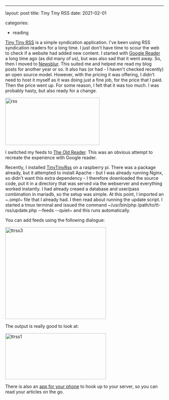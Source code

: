 ---
layout: post
title: Tiny Tiny RSS 
date: 2021-02-01

categories:
- reading

[Tiny Tiny RSS](https://tt-rss.org) is a simple syndication application.  I've been using RSS syndication readers for a long time. I just don't have time to scour the web to check if a website had added new content. I started with [Google Reader](https://www.google.com/reader/about/) a long time ago (as did many of us), but was also sad that it went away. So, then I moved to [Newsblur](https://newsblur.com/). This suited me and helped me read my blog posts for another year or so. It also has (or had - I haven't checked recently) an open source model. However, with the pricing it was offering, I didn't need to host it myself as it was doing just a fine job, for the price that I paid. Then the price went up. For some reason, I felt that it was too much. I was probably hasty, but also ready for a change. 

<a data-flickr-embed="true" href="https://www.flickr.com/photos/kabads/50889452698/in/dateposted/" title="rss"><img src="https://live.staticflickr.com/65535/50889452698_c0e227c6c9_n.jpg" width="300" height="150" alt="rss"></a><script async src="//embedr.flickr.com/assets/client-code.js" charset="utf-8"></script>

I switched my feeds to [The Old Reader](https://theoldreader.com). This was an obvious attempt to recreate the experience with Google reader. 

Recently, I installed [TinyTinyRss](https://tt-rss.org) on a raspberry pi. There was a package already, but it attempted to install Apache - but I was already running Nginx, so didn't want this extra dependency - I therefore downloaded the source code, put it in a directory that was served via the webserver and everything worked instantly. I had already creaed a database and user/pass combination in mariadb, so the setup was simple. At this point, I imported an ~.ompl~ file that I already had. I then read about running the update script. I started a tmux terminal and issued the command ~/usr/bin/php /path/to/tt-rss/update.php --feeds --quiet~ and this runs automatically. 

You can add feeds using the following dialogue:

<a data-flickr-embed="true" href="https://www.flickr.com/photos/kabads/50891429801/in/dateposted/" title="ttrss3"><img src="https://live.staticflickr.com/65535/50891429801_00e949529a_n.jpg" width="320" height="291" alt="ttrss3"></a><script async src="//embedr.flickr.com/assets/client-code.js" charset="utf-8"></script>

The output is really good to look at:

<a data-flickr-embed="true" href="https://www.flickr.com/photos/kabads/50891546277/in/dateposted/" title="ttrss1"><img src="https://live.staticflickr.com/65535/50891546277_90a54ae621_n.jpg" width="320" height="146" alt="ttrss1"></a><script async src="//embedr.flickr.com/assets/client-code.js" charset="utf-8"></script>

There is also an [app for your phone](https://play.google.com/store/apps/details?id=org.fox.ttrss) to hook up to your server, so you can read your articles on the go.



